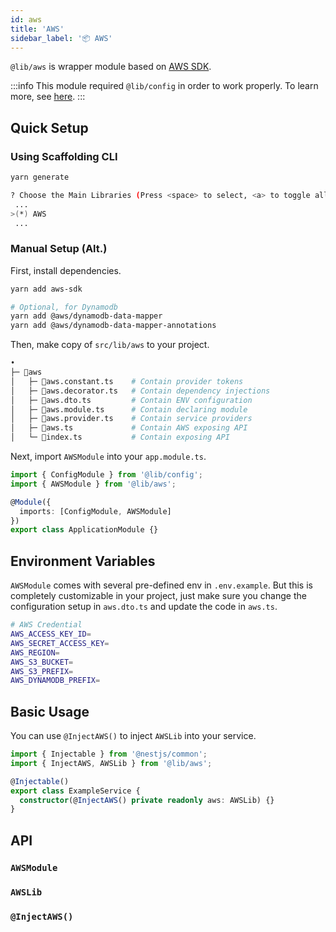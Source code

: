 ```yaml
---
id: aws
title: 'AWS'
sidebar_label: '📦 AWS'
---
```


`@lib/aws` is wrapper module based on [AWS SDK](https://www.npmjs.com/package/aws-sdk).

:::info
This module required `@lib/config` in order to work properly. To learn more, see [here](/docs/nestjs/lib/config).
:::

## Quick Setup

### Using Scaffolding CLI

```bash
yarn generate
```

```bash
? Choose the Main Libraries (Press <space> to select, <a> to toggle all, <i> to invert selection)
 ...
>(*) AWS
 ...
```

### Manual Setup (Alt.)

First, install dependencies.

```bash
yarn add aws-sdk

# Optional, for Dynamodb
yarn add @aws/dynamodb-data-mapper
yarn add @aws/dynamodb-data-mapper-annotations
```

Then, make copy of `src/lib/aws` to your project.

```bash
•
├─ 📁aws
│   ├─ 📄aws.constant.ts    # Contain provider tokens
│   ├─ 📄aws.decorator.ts   # Contain dependency injections
│   ├─ 📄aws.dto.ts         # Contain ENV configuration
│   ├─ 📄aws.module.ts      # Contain declaring module
│   ├─ 📄aws.provider.ts    # Contain service providers
│   ├─ 📄aws.ts             # Contain AWS exposing API
│   └─ 📄index.ts           # Contain exposing API
```

Next, import `AWSModule` into your `app.module.ts`.

```ts title="src/app.module.ts"
import { ConfigModule } from '@lib/config';
import { AWSModule } from '@lib/aws';

@Module({
  imports: [ConfigModule, AWSModule]
})
export class ApplicationModule {}
```

## Environment Variables

`AWSModule` comes with several pre-defined env in `.env.example`. But this is completely customizable in your project, just make sure you change the configuration setup in `aws.dto.ts` and update the code in `aws.ts`.

```bash title=".env.example"
# AWS Credential
AWS_ACCESS_KEY_ID=
AWS_SECRET_ACCESS_KEY=
AWS_REGION=
AWS_S3_BUCKET=
AWS_S3_PREFIX=
AWS_DYNAMODB_PREFIX=
```

## Basic Usage

You can use `@InjectAWS()` to inject `AWSLib` into your service.

```ts title="example.service.ts"
import { Injectable } from '@nestjs/common';
import { InjectAWS, AWSLib } from '@lib/aws';

@Injectable()
export class ExampleService {
  constructor(@InjectAWS() private readonly aws: AWSLib) {}
}
```

## API

### `AWSModule`

### `AWSLib`

### `@InjectAWS()`
